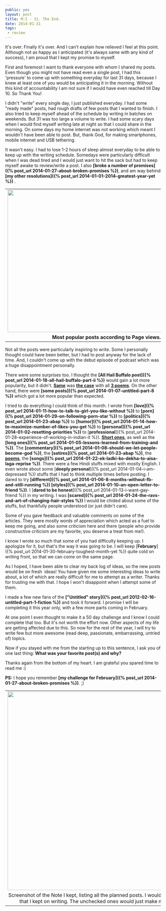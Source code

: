 ```yaml
---
public: yes
layout: post
title: M:I - 31. The End.
date: 2014-01-31
tags:
 - review
---
```


It's over. Finally it's over. And I can't explain how relieved I feel at this point. Although not as happy as I anticipated (it's always same with any kind of success), I am proud that I kept my promise to myself.

First and foremost I want to thank everyone with whom I shared my posts. Even though you might not have read even a single post, I had this 'pressure' to come up with something everyday for last 31 days, because I knew at least one of you would be anticipating it in the morning. Without this kind of accountability I am not sure if I would have even reached till Day 10. So Thank You! 

I didn't "write" every single day, I just published everyday. I had some "ready made" posts, had rough drafts of few posts that I wanted to finish. I also tried to keep myself ahead of the schedule by writing in batches on weekends. But 31 was too large a volume to write. I had some scary days when I would find myself writing late at night so that I could share in the morning. On some days my home internet was not working which meant I wouldn't have been able to post. But, thank God, for making smartphones, mobile internet and USB tethering.

It wasn't easy. I had to lose 1-2 hours of sleep almost everyday to be able to keep up with the writing schedule. Somedays were particularly difficult when I was dead tired and I would just want to hit the sack but had to keep myself awake to review/write a post. I also **[broke a number of promises]({% post_url 2014-01-27-about-broken-promises %})**, and am way behind **[my other resolutions]({% post_url 2014-01-01-2014-greatest-year-yet %})** .

<table align="center" cellpadding="0" cellspacing="0" class="tr-caption-container" style="margin-left: auto; margin-right: auto; text-align: center;"><tbody><tr><td style="text-align: center;"><a href="http://2.bp.blogspot.com/-11Af6Jrod-E/UunfHky_ZfI/AAAAAAAADi8/dteqIyeIH38/s1600/Blogger++An+Open+Source+Mind+++Posts+stats.png" imageanchor="1" style="margin-left: auto; margin-right: auto;"><img border="0" src="http://2.bp.blogspot.com/-11Af6Jrod-E/UunfHky_ZfI/AAAAAAAADi8/dteqIyeIH38/s1600/Blogger++An+Open+Source+Mind+++Posts+stats.png" height="459" width="640"></a></td></tr><tr><td class="tr-caption" style="text-align: center;"><b>Most popular posts according to Page views.</b></td></tr></tbody></table>


Not all the posts were particularly inspiring to write. Some I personally thought could have been better, but I had to post anyway for the lack of time. And, I couldn't come up with the debut episode of podcast which was a huge disappointment personally.

There were some surprises too. I thought the **[All Hail Buffalo post]({% post_url 2014-01-18-all-hail-buffalo-part-ii %})** would gain a lot more popularity, but it didn't. **[Same](http://1000sher.tumblr.com/post/72692916573)** was **[the case](http://1000sher.tumblr.com/post/73006542765/there-was-blood)** with all **[3 poems](http://1000sher.tumblr.com/post/73911163729/how-to-write-a-poem)**. On the other hand, there were **[some posts]({% post_url 2014-01-07-untitled-part-8 %})** which got a lot more popular than expected.

I tried to do everything I could think of this month. I wrote from **[love]({% post_url 2014-01-11-how-to-talk-to-girl-you-like-without %})** to **[porn]({% post_url 2014-01-29-on-following-porn-star %})** to **[politics]({% post_url 2014-01-23-abap %})** to **[humor]({% post_url 2014-01-14-how-to-maximize-number-of-likes-you-get %})** to **[personal]({% post_url 2014-01-02-resetting-priorities %})** to [**professional**]({% post_url 2014-01-28-experience-of-working-in-indian-it %}). [**Short ones**](https://medium.com/p/4413202712ad), as well as the **[long ones]({% post_url 2014-01-05-lessons-learned-from-training-and %})**. The **[commentary]({% post_url 2014-01-08-should-we-let-people-become-god %})**, the **[satires]({% post_url 2014-01-23-abap %})**, the **[poems](http://1000sher.tumblr.com/post/73006542765/there-was-blood)**, the **[songs]({% post_url 2014-01-22-ek-ladki-ko-dekha-to-aisa-laga-reprise %})**. There were a few Hindi stuffs mixed with mostly English. I even wrote about some [**deeply personal**]({% post_url 2014-01-04-i-am-depressed %}) stuffs that I had to think multiple times before posting. I dared to try **[different]({% post_url 2014-01-06-8-months-without-fb-and-still-running %}) [styles]({% post_url 2014-01-10-an-open-letter-to-friend %})**. I [**dared to be honest**]({% post_url 2014-01-13-i-want-gay-friend %}) in my writing. I was **[scared]({% post_url 2014-01-24-the-ravs-and-art-of-changing-hair-styles %})** I would be chided about some of the stuffs, but thankfully people understood (or just didn't care).

Some of you gave feedback and valuable comments on some of the articles. They were mostly words of appreciation which acted as a fuel to keep me going, and also some criticism here and there (people who provide constructive criticism are my favorite, you deserve a treat from me!). 

I know I wrote so much that some of you had difficulty keeping up. I apologize for it, but that's the way it was going to be. I will keep [**February**]({% post_url 2014-01-30-february-toughest-month-yet %}) quite cold on writing front, so that we can come on the same page.

As I hoped, I have been able to clear my back log of ideas, so the new posts would be on fresh  ideas! You have given me some interesting ideas to write about, a lot of which are really difficult for me to attempt as a writer. Thanks for trusting me with that. I hope I won't disappoint when I attempt some of them.

I made a few new fans of the **["Untitled" story]({% post_url 2012-02-16-untitled-part-1-fiction %})** and took it forward. I promise I will be completing it this year only, with a few more parts coming in February. 

At one point I even thought to make it a 50 day challenge and I know I could complete that too. But it's not worth the effort now. Other aspects of my life are getting affected due to this. So now for the rest of the year, I will try to write few but more awesome (read deep, passionate, embarrassing, untried of) topics.

Now if you stayed with me from the starting up to this sentence, I ask you of one last thing: **What was your favorite post(s) and why?** 

Thanks again from the bottom of my heart. I am grateful you spared time to read me :)

**PS:** I hope you remember **[my challenge for February]({% post_url 2014-01-27-about-broken-promises %})**. ;)


<table align="center" cellpadding="0" cellspacing="0" class="tr-caption-container" style="margin-left: auto; margin-right: auto; text-align: center;"><tbody><tr><td style="text-align: center;"><a href="http://4.bp.blogspot.com/-1sJFpGrwOyY/UuPp_Lmg4cI/AAAAAAAADhA/hJlfTKW0JgE/s1600/Screenshot+from+2014-01-25+22:11:54.png" imageanchor="1" style="margin-left: auto; margin-right: auto;"><img border="0" src="http://4.bp.blogspot.com/-1sJFpGrwOyY/UuPp_Lmg4cI/AAAAAAAADhA/hJlfTKW0JgE/s1600/Screenshot+from+2014-01-25+22:11:54.png" height="640" width="620"></a></td></tr><tr><td class="tr-caption" style="text-align: center;">Screenshot of the Note I kept, listing all the planned posts. I would check the ones that I kept on writing. The unchecked ones would just make me go mad.&nbsp;</td></tr></tbody></table>
